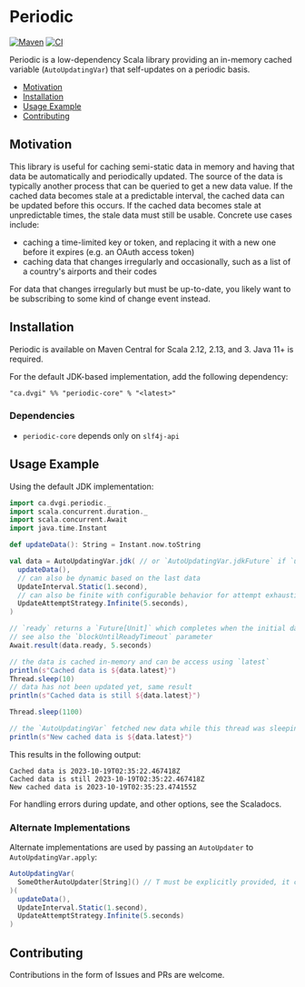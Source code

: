 # Periodic
[![Maven](https://img.shields.io/maven-central/v/ca.dvgi/periodic-core_2.13?color=blue)](https://search.maven.org/search?q=g:ca.dvgi%20periodic) [![CI](https://img.shields.io/github/actions/workflow/status/dvgica/periodic/ci.yml?branch=main)](https://github.com/dvgica/periodic/actions)

Periodic is a low-dependency Scala library providing an in-memory cached variable (`AutoUpdatingVar`) that self-updates on a periodic basis.

- [Motivation](#motivation)
- [Installation](#installation)
- [Usage Example](#usage-example)
- [Contributing](#contributing)

## Motivation

This library is useful for caching semi-static data in memory and having that data be automatically and periodically updated. The source of the data is typically another process that can be queried to get a new data value. If the cached data becomes stale at a predictable interval, the cached data can be updated before this occurs. If the cached data becomes stale at unpredictable times, the stale data must still be usable. Concrete use cases include:

- caching a time-limited key or token, and replacing it with a new one before it expires (e.g. an OAuth access token)
- caching data that changes irregularly and occasionally, such as a list of a country's airports and their codes

For data that changes irregularly but must be up-to-date, you likely want to be subscribing to some kind of change event instead.

## Installation

Periodic is available on Maven Central for Scala 2.12, 2.13, and 3. Java 11+ is required.

For the default JDK-based implementation, add the following dependency:

`"ca.dvgi" %% "periodic-core" % "<latest>"`

### Dependencies
- `periodic-core` depends only on `slf4j-api`

## Usage Example

Using the default JDK implementation:

``` scala
import ca.dvgi.periodic._
import scala.concurrent.duration._
import scala.concurrent.Await
import java.time.Instant

def updateData(): String = Instant.now.toString

val data = AutoUpdatingVar.jdk( // or `AutoUpdatingVar.jdkFuture` if `updateData` returns a `scala.concurrent.Future`
  updateData(),
  // can also be dynamic based on the last data
  UpdateInterval.Static(1.second), 
  // can also be finite with configurable behavior for attempt exhaustion
  UpdateAttemptStrategy.Infinite(5.seconds), 
)

// `ready` returns a `Future[Unit]` which completes when the initial data initialization is complete
// see also the `blockUntilReadyTimeout` parameter
Await.result(data.ready, 5.seconds)

// the data is cached in-memory and can be access using `latest`
println(s"Cached data is ${data.latest}")
Thread.sleep(10)
// data has not been updated yet, same result
println(s"Cached data is still ${data.latest}")

Thread.sleep(1100)

// the `AutoUpdatingVar` fetched new data while this thread was sleeping
println(s"New cached data is ${data.latest}")
```

This results in the following output:
```
Cached data is 2023-10-19T02:35:22.467418Z
Cached data is still 2023-10-19T02:35:22.467418Z
New cached data is 2023-10-19T02:35:23.474155Z
```

For handling errors during update, and other options, see the Scaladocs.

### Alternate Implementations

Alternate implementations are used by passing an `AutoUpdater` to `AutoUpdatingVar.apply`:

``` scala
AutoUpdatingVar(
  SomeOtherAutoUpdater[String]() // T must be explicitly provided, it can't be inferred
)(
  updateData(),
  UpdateInterval.Static(1.second),
  UpdateAttemptStrategy.Infinite(5.seconds)
)
```

## Contributing 

Contributions in the form of Issues and PRs are welcome.
